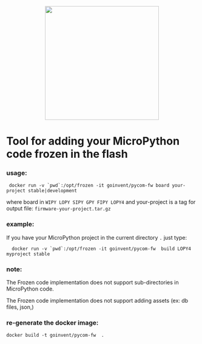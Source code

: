 <p align="center"><img src ="https://github.com/pycom/pycom-libraries/blob/master/img/logo.png" width="300"></p>

# Tool for adding your MicroPython code frozen in the flash

### usage:
```
 docker run -v `pwd`:/opt/frozen -it goinvent/pycom-fw board your-project stable|development
```
where board in `WIPY LOPY SIPY GPY FIPY LOPY4` and your-project is a tag for output file: `firmware-your-project.tar.gz`


### example:

If you have your MicroPython project in the current directory `.` just type:

```
  docker run -v `pwd`:/opt/frozen -it goinvent/pycom-fw  build LOPY4 myproject stable
```

### note:

The Frozen code implementation does not support sub-directories in MicroPython code.

The Frozen code implementation does not support adding assets (ex: db files, json,)


### re-generate the docker image:

```
docker build -t goinvent/pycom-fw  .
```

